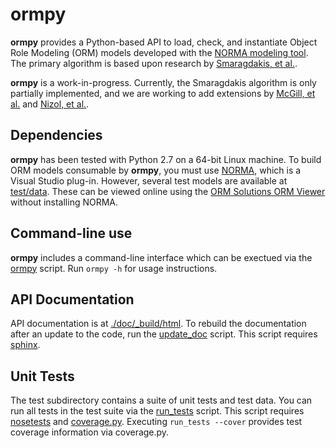 # ormpy
**ormpy** provides a Python-based API to load, check, and instantiate 
Object Role Modeling (ORM) models developed with the 
[NORMA modeling tool](http://sourceforge.net/projects/orm/).
The primary algorithm is based upon research by 
[Smaragdakis, et al.](http://dl.acm.org/citation.cfm?id=1507652).

**ormpy** is a work-in-progress.  Currently, the Smaragdakis algorithm
is only partially implemented, and we are working to add extensions
by [McGill, et al.](http://dl.acm.org/citation.cfm?id=2001428) and
[Nizol, et al.](http://dl.acm.org/citation.cfm?id=2593771).

## Dependencies
**ormpy** has been tested with Python 2.7 on a 64-bit Linux machine.  To 
build ORM models consumable by **ormpy**, you must use 
[NORMA](http://sourceforge.net/projects/orm/), which is a Visual Studio plug-in.
However, several test models are available at [test/data](./test/data).
These can be viewed online using the 
[ORM Solutions ORM Viewer](http://ormsolutions.com/tools/orm.aspx) without
installing NORMA.

## Command-line use
**ormpy** includes a command-line interface which can be exectued via the
[ormpy](./ormpy) script.  Run `ormpy -h` for usage instructions.

## API Documentation
API documentation is at [./doc/_build/html](./doc/_build/html).  To rebuild the documentation
after an update to the code, run the [update_doc](./update_doc) script.
This script requires 
[sphinx](http://sphinx-doc.org/man/sphinx-apidoc.html).

## Unit Tests
The test subdirectory contains a suite of unit tests and test data.
You can run all tests in the test suite via the [run_tests](./run_tests) script.
This script requires [nosetests](https://nose.readthedocs.org/en/latest/) and
[coverage.py](http://nedbatchelder.com/code/coverage/).
Executing `run_tests --cover` provides test coverage information via
coverage.py.

